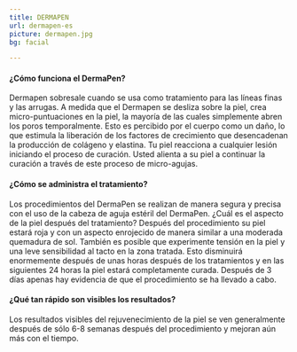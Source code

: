 ```yaml
---
title: DERMAPEN
url: dermapen-es
picture: dermapen.jpg
bg: facial

---
```


#### ¿Cómo funciona el DermaPen?
Dermapen sobresale cuando se usa como tratamiento para las líneas finas y las arrugas. A medida que el Dermapen se desliza sobre la piel, crea micro-puntuaciones en la piel, la mayoría de las cuales simplemente abren los poros temporalmente. Esto es percibido por el cuerpo como un daño, lo que estimula la liberación de los factores de crecimiento que desencadenan la producción de colágeno y elastina. Tu piel reacciona a cualquier lesión iniciando el proceso de curación. Usted alienta a su piel a continuar la curación a través de este proceso de micro-agujas.

#### ¿Cómo se administra el tratamiento?
Los procedimientos del DermaPen se realizan de manera segura y precisa con el uso de la cabeza de aguja estéril del DermaPen.
¿Cuál es el aspecto de la piel después del tratamiento?
Después del procedimiento su piel estará roja y con un aspecto enrojecido de manera similar a una moderada quemadura de sol. También es posible que experimente tensión en la piel y una leve sensibilidad al tacto en la zona tratada. Esto disminuirá enormemente después de unas horas después de los tratamientos y en las siguientes 24 horas la piel estará completamente curada. Después de 3 días apenas hay evidencia de que el procedimiento se ha llevado a cabo.

#### ¿Qué tan rápido son visibles los resultados?
Los resultados visibles del rejuvenecimiento de la piel se ven generalmente después de sólo 6-8 semanas después del procedimiento y mejoran aún más con el tiempo.



